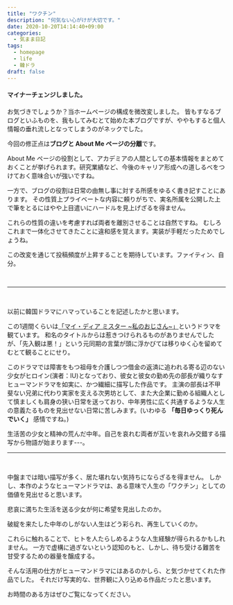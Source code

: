 ```yaml
---
title: "ワクチン"
description: "何気ない心がけが大切です。"
date: 2020-10-20T14:14:40+09:00
categories:
  - 気まま日記
tags:
  - homepage
  - life
  - 韓ドラ
draft: false
---
```


#### マイナーチェンジしました。

お気づきでしょうか？当ホームページの構成を微改変しました。
皆もすなるブログといふものを、我もしてみむとて始めた本ブログですが、ややもすると個人情報の垂れ流しとなってしまうのがネックでした。

<!--more-->

今回の修正点は**ブログと About Me ページの分離**です。

About Me ページの役割として、アカデミアの人間としての基本情報をまとめておくことが挙げられます。研究業績など、今後のキャリア形成への道しるべをつけておく意味合いが強いですね。

一方で、ブログの役割は日常の由無し事に対する所感をゆるく書き記すことにあります。
その性質上プライベートな内容に頼りがちで、実名所属を公開した上で筆をとるにはやや上目遣いにハードルを見上げざるを得ません。

これらの性質の違いを考慮すれば両者を離別させることは自然ですね。
むしろこれまで一体化させてきたことに違和感を覚えます。実装が手軽だったためでしょうね。

この改変を通じて投稿頻度が上昇することを期待しています。ファイティン、自分。

<br>

---

<br>

以前に韓国ドラマにハマっていることを記述したかと思います。

この1週間くらいは[「マイ・ディア ミスター ~私のおじさん~」](http://mydearmister.jp)というドラマを観ています。
和名のタイトルからは惹きつけられるものがありませんでしたが、「先入観は悪！」という元同期の言葉が頭に浮かびては移りゆく心を留めてむとて観ることにせり。

このドラマでは障害をもつ祖母を介護しつつ借金の返済に追われる寄る辺のない少女がヒロイン(演者：IU)となっており、彼女と彼女の勤め先の部長が織りなすヒューマンドラマを如実に、かつ繊細に描写した作品です。
主演の部長は不甲斐ない兄弟に代わり実家を支える次男坊として、また大企業に勤める組織人として慎ましくも肩身の狭い日常を送っており、中年男性に広く共通するような人生の意義たるものを見出せない日常に苦しみます。(いわゆる **「毎日ゆっくり死んでいく」** 感情ですね。)

生活苦の少女と精神の荒んだ中年。自己を哀れむ両者が互いを哀れみ交錯する描写から物語が始まります---。

---

<br>

中盤までは暗い描写が多く、居た堪れない気持ちにならざるを得ません。
しかし、本作のようなヒューマンドラマは、ある意味で人生の「ワクチン」としての価値を見出せると思います。

悲哀に満ちた生活を送る少女が何に希望を見出したのか。

破綻を来たした中年のしがない人生はどう彩られ、再生していくのか。

これらに触れることで、ヒトを人たらしめるような人生経験が得られるかもしれません。
一方で虚構に過ぎないという認知のもと、しかし、待ち受ける難苦を甘受するための器量を醸成する。

そんな活用の仕方がヒューマンドラマにはあるのかしら、と気づかせてくれた作品でした。
それだけ写実的な、世界観に入り込める作品だったと思います。

お時間のある方はぜひご覧になってください。

